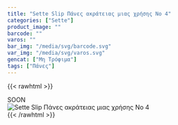 ```yaml
---
title: "Sette Slip Πάνες ακράτειας μιας χρήσης No 4"
categories: ["Sette"]
product_image: ""
barcode: ""
varos: ""
bar_img: "/media/svg/barcode.svg"
var_img: "/media/svg/varos.svg"
gencat: ["Μη Τρόφιμα"]
tags: ["Πάνες"]
---
```

{{< rawhtml >}}

<div class="sload438"><div class="product">SOON<br><div class="pimg"><img alt="Sette Slip Πάνες ακράτειας μιας χρήσης No 4" title="Sette Slip Πάνες ακράτειας μιας χρήσης No 4" src="/media/images/sette-slip-panes-akrateias-mias-xrhshs-no-4.jpg"></div></div></div>
{{< /rawhtml >}}



